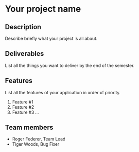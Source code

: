 # Your project name

## Description

Describe briefly what your project is all about.

## Deliverables

List all the things you want to deliver by the end of the semester.

## Features 
List all the features of your application in order of priority.
1. Feature #1
2. Feature #2
3. Feature #3 
...

## Team members

* Roger Federer, Team Lead
* Tiger Woods, Bug Fixer

